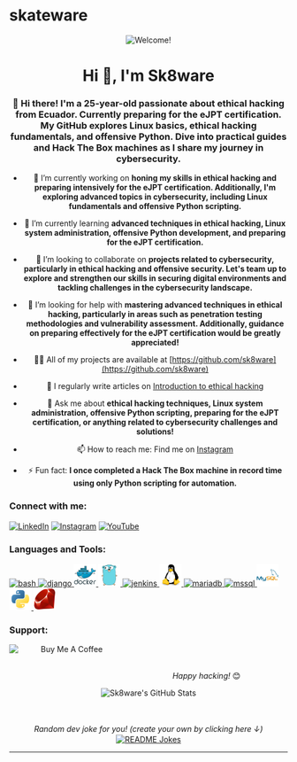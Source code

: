 # skateware

<div align="center">

![Welcome!](https://www2.img2go.com/v2/dl/web7/download-file/5b57d334-581e-4373-bc9d-02b02005e2e3/gif.gif)

</div>

<div align="center">

<h1 align="center">Hi 👋, I'm Sk8ware</h1>
<h3 align="center">👋 Hi there! I'm a 25-year-old passionate about ethical hacking from Ecuador. Currently preparing for the eJPT certification. My GitHub explores Linux basics, ethical hacking fundamentals, and offensive Python. Dive into practical guides and Hack The Box machines as I share my journey in cybersecurity.</h3>

- 🔭 I’m currently working on **honing my skills in ethical hacking and preparing intensively for the eJPT certification. Additionally, I'm exploring advanced topics in cybersecurity, including Linux fundamentals and offensive Python scripting.**

- 🌱 I’m currently learning **advanced techniques in ethical hacking, Linux system administration, offensive Python development, and preparing for the eJPT certification.**

- 👯 I’m looking to collaborate on **projects related to cybersecurity, particularly in ethical hacking and offensive security. Let's team up to explore and strengthen our skills in securing digital environments and tackling challenges in the cybersecurity landscape.**

- 🤝 I’m looking for help with **mastering advanced techniques in ethical hacking, particularly in areas such as penetration testing methodologies and vulnerability assessment. Additionally, guidance on preparing effectively for the eJPT certification would be greatly appreciated!**

- 👨‍💻 All of my projects are available at [https://github.com/sk8ware](https://github.com/sk8ware)

- 📝 I regularly write articles on [Introduction to ethical hacking](https://github.com/sk8ware/Introduction-to-ethical-hacking)

- 💬 Ask me about **ethical hacking techniques, Linux system administration, offensive Python scripting, preparing for the eJPT certification, or anything related to cybersecurity challenges and solutions!**

- 📫 How to reach me: Find me on [Instagram](https://www.instagram.com/sk8ware_/)

- ⚡ Fun fact: **I once completed a Hack The Box machine in record time using only Python scripting for automation.**

<h3 align="left">Connect with me:</h3>
<p align="left">
<a href="https://www.linkedin.com/in/anthony-lopez-9a35a121b" target="_blank"><img align="center" src="https://raw.githubusercontent.com/rahuldkjain/github-profile-readme-generator/master/src/images/icons/Social/linked-in-alt.svg" alt="LinkedIn" height="30" width="40" /></a>
<a href="https://www.instagram.com/sk8ware_/" target="_blank"><img align="center" src="https://raw.githubusercontent.com/rahuldkjain/github-profile-readme-generator/master/src/images/icons/Social/instagram.svg" alt="Instagram" height="30" width="40" /></a>
<a href="https://www.youtube.com/channel/UCB-1FffD5F5J3yBqsR5wJvg" target="_blank"><img align="center" src="https://raw.githubusercontent.com/rahuldkjain/github-profile-readme-generator/master/src/images/icons/Social/youtube.svg" alt="YouTube" height="30" width="40" /></a>
</p>

<h3 align="left">Languages and Tools:</h3>
<p align="left"> <a href="https://www.gnu.org/software/bash/" target="_blank" rel="noreferrer"> <img src="https://www.vectorlogo.zone/logos/gnu_bash/gnu_bash-icon.svg" alt="bash" width="40" height="40"/> </a> <a href="https://www.djangoproject.com/" target="_blank" rel="noreferrer"> <img src="https://cdn.worldvectorlogo.com/logos/django.svg" alt="django" width="40" height="40"/> </a> <a href="https://www.docker.com/" target="_blank" rel="noreferrer"> <img src="https://raw.githubusercontent.com/devicons/devicon/master/icons/docker/docker-original-wordmark.svg" alt="docker" width="40" height="40"/> </a> <a href="https://golang.org" target="_blank" rel="noreferrer"> <img src="https://raw.githubusercontent.com/devicons/devicon/master/icons/go/go-original.svg" alt="go" width="40" height="40"/> </a> <a href="https://www.jenkins.io" target="_blank" rel="noreferrer"> <img src="https://www.vectorlogo.zone/logos/jenkins/jenkins-icon.svg" alt="jenkins" width="40" height="40"/> </a> <a href="https://www.linux.org/" target="_blank" rel="noreferrer"> <img src="https://raw.githubusercontent.com/devicons/devicon/master/icons/linux/linux-original.svg" alt="linux" width="40" height="40"/> </a> <a href="https://mariadb.org/" target="_blank" rel="noreferrer"> <img src="https://www.vectorlogo.zone/logos/mariadb/mariadb-icon.svg" alt="mariadb" width="40" height="40"/> </a> <a href="https://www.microsoft.com/en-us/sql-server" target="_blank" rel="noreferrer"> <img src="https://www.svgrepo.com/show/303229/microsoft-sql-server-logo.svg" alt="mssql" width="40" height="40"/> </a> <a href="https://www.mysql.com/" target="_blank" rel="noreferrer"> <img src="https://raw.githubusercontent.com/devicons/devicon/master/icons/mysql/mysql-original-wordmark.svg" alt="mysql" width="40" height="40"/> </a> <a href="https://www.python.org" target="_blank" rel="noreferrer"> <img src="https://raw.githubusercontent.com/devicons/devicon/master/icons/python/python-original.svg" alt="python" width="40" height="40"/> </a> <a href="https://www.ruby-lang.org/en/" target="_blank" rel="noreferrer"> <img src="https://raw.githubusercontent.com/devicons/devicon/master/icons/ruby/ruby-original.svg" alt="ruby" width="40" height="40"/> </a> </p>

<h3 align="left">Support:</h3>
<p><a href="https://www.buymeacoffee.com/sk8ware"> <img align="left" src="https://cdn.buymeacoffee.com/buttons/v2/default-yellow.png" height="50" width="210" alt="Buy Me A Coffee"></a></p><br><br>

<i>Happy hacking!</i> 😊

</div>

<div align="center">

![Sk8ware's GitHub Stats](https://github-readme-stats.vercel.app/api?username=sk8ware&show_icons=true&theme=dark)

</br>
</br>
<i>Random dev joke for you! (create your own by clicking here ↓)</i><br>
<a href="https://readme-jokes.vercel.app"><img align="center" src="https://readme-jokes.vercel.app/api" alt="README Jokes"></a>

---
